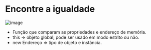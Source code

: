 # Encontre a igualdade 
![image](https://user-images.githubusercontent.com/95503135/188462600-56aff7bc-b742-4bae-a773-e4ed77426145.png)

* Função que comparam as propriedades e endereço de memória.
* this => objeto global, pode ser usado em modo estrito ou não.
* new Endereço => tipo de objeto e instância.
